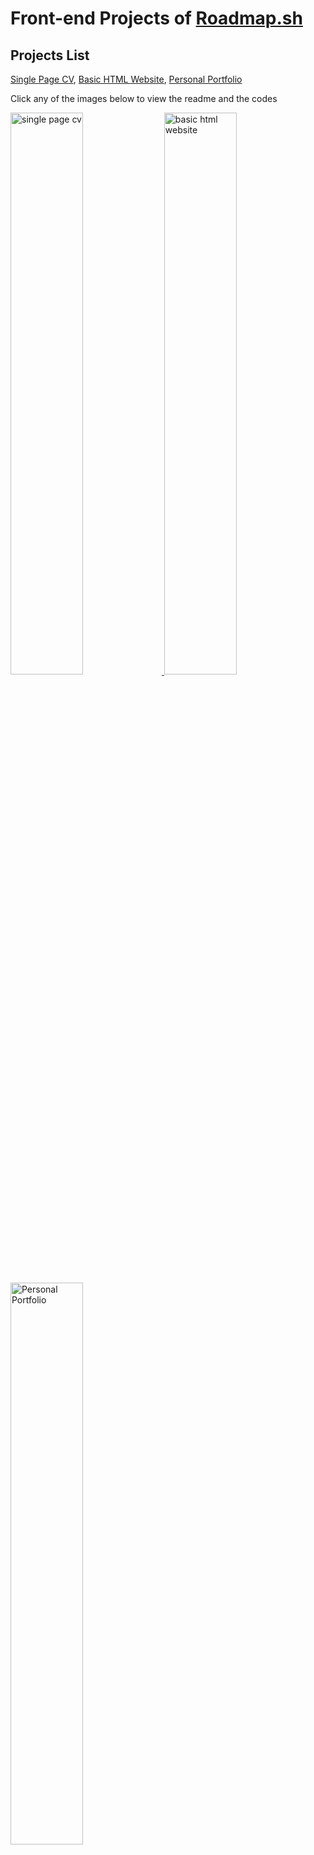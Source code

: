 # Front-end Projects of [Roadmap.sh](https://roadmap.sh/)

## Projects List
[Single Page CV](https://roadmap.sh/projects/single-page-cv), [Basic HTML Website](https://roadmap.sh/projects/basic-html-website), [Personal Portfolio](https://roadmap.sh/projects/portfolio-website)

Click any of the images below to view the readme and the codes

<p align="left">
  <a href='./Frontend projects/Single Page CV/'>
    <img width="48%" src="./assets/single page cv.png" alt="single page cv" />
  </a>
  <a href='./Frontend projects/Basic HTML Website/'>
    <img width="48%" src="./assets/basic html website.png" alt="basic html website" />
  </a>
  <a href='./Frontend projects/Personal Portfolio/'>
    <img width="48%" src="./assets/Personal Portfolio.png" alt="Personal Portfolio" />
  </a>
</p>
